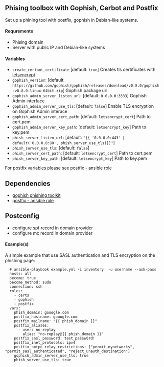 ## Phising toolbox with Gophish, Cerbot and Postfix

Set up a phining tool with postfix, gophish in Debian-like systems.

#### Requrements

- Phising domain
- Server with public IP and Debian-like systems

#### Variables
* `create_certbot_certificate` [default: `true`] Creates tls certificates with [letsencrypt](https://letsencrypt.org/)
* `gophish_version`: [default: `https://github.com/gophish/gophish/releases/download/v0.8.0/gophish-v0.8.0-linux-64bit.zip`] Gophish package url
* `gophish_admin_server_listen_url`: [default: `0.0.0.0:3333`] Gophish Admin interface
* `gophish_admin_server_use_tls`: [default: `false`] Enable TLS encryption on Gophish Admin interace
* `gophish_admin_server_cert_path`: [default: `letsencrypt_cert`] Path to cert.pem
* `gophish_admin_server_key_path`: [default: `letsencrypt_key`] Path to key.pem
* `phish_server_listen_url`: [default: `"{{ '0.0.0.0:443' | default('0.0.0.0:80', phish_server_use_tls)}}"`]
* `phish_server_use_tls`: [default: `false`]
* `phish_server_cert_path`: [default: `letsencrypt_cert`] Path to cert.pem
* `phish_server_key_path`: [default: `letsencrypt_key`] Path to key.pem

For postfix variables please see [postfix - ansible role](https://github.com/Oefenweb/ansible-postfix)

## Dependencies
- [gophish phishing toolkit](https://github.com/gophish/gophish)
- [postfix - ansible role](https://github.com/Oefenweb/ansible-postfix)

## Postconfig
- configure spf record in domain provider
- configure mx record in domain provider

#### Example(s)

A simple example that use SASL authentication and TLS encryption on the phishing page:

```
  # ansible-playbook example.yml -i inventory  -u username --ask-pass
  hosts: all
  become: true
  become_method: sudo
  connection: ssh
  roles:
    - certs
    - gophish
    - postfix
  vars:
    phish_domain: gooogle.com
    postfix_hostname: gooogle.com
    postfix_mailname: "{{ phish_domain }}"
    postfix_aliases:
      - user: no-replay
        alias: "no-replay@{{ phish_domain }}"
    postfix_sasl_password: test_passw0rd!
    postfix_inet_protocols: ipv4
    postfix_smtpd_relay_restrictions: ["permit_mynetworks", "permit_sasl_authenticated", "reject_unauth_destination"]
    gophish_admin_server_use_tls: true
    phish_server_use_tls: true
```
